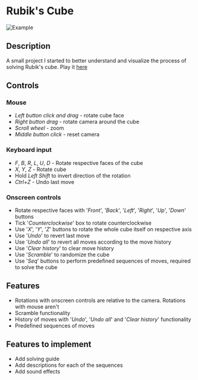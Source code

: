 # Rubik's Cube

![Example](https://i.imgur.com/z2ZV0DE.gif)

## Description

A small project I started to better understand and visualize the process of solving Rubik's cube. Play it [here](https://deyama.itch.io/rubik)

## Controls

### Mouse

- _Left button click and drag_ - rotate cube face
- _Right button drag_ - rotate camera around the cube
- _Scroll wheel_ - zoom
- _Middle button click_ - reset camera

### Keyboard input

- _F_, _B_, _R_, _L_, _U_, _D_ - Rotate respective faces of the cube
- _X_, _Y_, _Z_ - Rotate cube
- Hold _Left Shift_ to invert direction of the rotation
- _Ctrl+Z_ - Undo last move

### Onscreen controls

- Rotate respective faces with '_Front_', '_Back_', '_Left_', '_Right_', '_Up_', '_Down_' buttons
- Tick '_Counterclockwise_' box to rotate counterclockwise
- Use '_X_', '_Y_', '_Z_' buttons to rotate the whole cube itself on respective axis
- Use '_Undo_' to revert last move
- Use '_Undo all_' to revert all moves according to the move history
- Use '_Clear history_' to clear move history
- Use '_Scramble_' to randomize the cube
- Use '_Seq_' buttons to perform predefined sequences of moves, required to solve the cube 

## Features

- Rotations with onscreen controls are relative to the camera. Rotations with mouse aren't
- Scramble functionality
- History of moves with '_Undo_', '_Undo all_' and '_Clear history_' functionality
- Predefined sequences of moves

## Features to implement

- Add solving guide
- Add descriptions for each of the sequences
- Add sound effects
